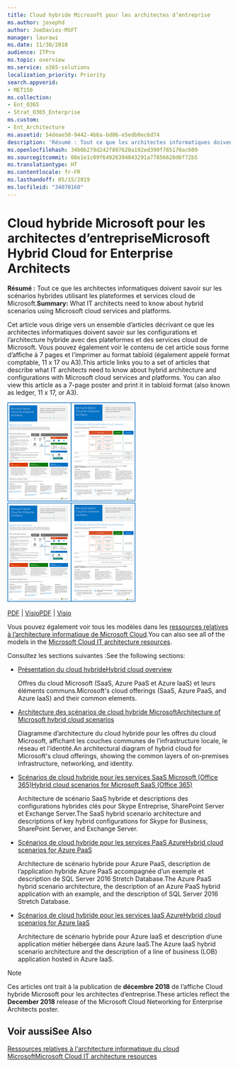 ```yaml
---
title: Cloud hybride Microsoft pour les architectes d’entreprise
ms.author: josephd
author: JoeDavies-MSFT
manager: laurawi
ms.date: 11/30/2018
audience: ITPro
ms.topic: overview
ms.service: o365-solutions
localization_priority: Priority
search.appverid:
- MET150
ms.collection:
- Ent_O365
- Strat_O365_Enterprise
ms.custom:
- Ent_Architecture
ms.assetid: 54deae50-9442-4b6a-bd86-e5edb0ec6d74
description: 'Résumé : Tout ce que les architectes informatiques doivent savoir sur les scénarios hybrides utilisant les plateformes et services cloud de Microsoft.'
ms.openlocfilehash: 34b0b279d242f807620a192ed390f765170ac609
ms.sourcegitcommit: 08e1e1c09f64926394043291a77856620d6f72b5
ms.translationtype: HT
ms.contentlocale: fr-FR
ms.lasthandoff: 05/15/2019
ms.locfileid: "34070160"
---
```

# <a name="microsoft-hybrid-cloud-for-enterprise-architects"></a><span data-ttu-id="3d9b6-103">Cloud hybride Microsoft pour les architectes d’entreprise</span><span class="sxs-lookup"><span data-stu-id="3d9b6-103">Microsoft Hybrid Cloud for Enterprise Architects</span></span>

 <span data-ttu-id="3d9b6-104">**Résumé :** Tout ce que les architectes informatiques doivent savoir sur les scénarios hybrides utilisant les plateformes et services cloud de Microsoft.</span><span class="sxs-lookup"><span data-stu-id="3d9b6-104">**Summary:** What IT architects need to know about hybrid scenarios using Microsoft cloud services and platforms.</span></span>
  
<span data-ttu-id="3d9b6-p101">Cet article vous dirige vers un ensemble d’articles décrivant ce que les architectes informatiques doivent savoir sur les configurations et l’architecture hybride avec des plateformes et des services cloud de Microsoft. Vous pouvez également voir le contenu de cet article sous forme d’affiche à 7 pages et l’imprimer au format tabloïd (également appelé format comptable, 11 x 17 ou A3).</span><span class="sxs-lookup"><span data-stu-id="3d9b6-p101">This article links you to a set of articles that describe what IT architects need to know about hybrid architecture and configurations with Microsoft cloud services and platforms. You can also view this article as a 7-page poster and print it in tabloid format (also known as ledger, 11 x 17, or A3).</span></span>
  
<span data-ttu-id="3d9b6-107">[![Image miniature représentant le modèle du cloud hybride Microsoft](media/Hybrid-Poster/Hybrid-Cloud-Thumbnail.png)](https://www.microsoft.com/download/details.aspx?id=54424
)</span><span class="sxs-lookup"><span data-stu-id="3d9b6-107">[![Thumb image for the Microsoft hybrid cloud model](media/Hybrid-Poster/Hybrid-Cloud-Thumbnail.png)](https://www.microsoft.com/download/details.aspx?id=54424
)</span></span>
  
<span data-ttu-id="3d9b6-108">[PDF](https://go.microsoft.com/fwlink/p/?linkid=842082) | [Visio](https://go.microsoft.com/fwlink/p/?linkid=842083)</span><span class="sxs-lookup"><span data-stu-id="3d9b6-108">[PDF](https://go.microsoft.com/fwlink/p/?linkid=842082) | [Visio](https://go.microsoft.com/fwlink/p/?linkid=842083)</span></span>
  
<span data-ttu-id="3d9b6-109">Vous pouvez également voir tous les modèles dans les [ressources relatives à l’architecture informatique de Microsoft Cloud](microsoft-cloud-it-architecture-resources.md).</span><span class="sxs-lookup"><span data-stu-id="3d9b6-109">You can also see all of the models in the [Microsoft Cloud IT architecture resources](microsoft-cloud-it-architecture-resources.md).</span></span>
  
<span data-ttu-id="3d9b6-110">Consultez les sections suivantes :</span><span class="sxs-lookup"><span data-stu-id="3d9b6-110">See the following sections:</span></span>
  
- [<span data-ttu-id="3d9b6-111">Présentation du cloud hybride</span><span class="sxs-lookup"><span data-stu-id="3d9b6-111">Hybrid cloud overview</span></span>](hybrid-cloud-overview.md)
    
    <span data-ttu-id="3d9b6-112">Offres du cloud Microsoft (SaaS, Azure PaaS et Azure IaaS) et leurs éléments communs.</span><span class="sxs-lookup"><span data-stu-id="3d9b6-112">Microsoft's cloud offerings (SaaS, Azure PaaS, and Azure IaaS) and their common elements.</span></span>
    
- [<span data-ttu-id="3d9b6-113">Architecture des scénarios de cloud hybride Microsoft</span><span class="sxs-lookup"><span data-stu-id="3d9b6-113">Architecture of Microsoft hybrid cloud scenarios</span></span>](architecture-of-microsoft-hybrid-cloud-scenarios.md)
    
    <span data-ttu-id="3d9b6-114">Diagramme d’architecture du cloud hybride pour les offres du cloud Microsoft, affichant les couches communes de l’infrastructure locale, le réseau et l’identité.</span><span class="sxs-lookup"><span data-stu-id="3d9b6-114">An architectural diagram of hybrid cloud for Microsoft's cloud offerings, showing the common layers of on-premises infrastructure, networking, and identity.</span></span>
    
- [<span data-ttu-id="3d9b6-115">Scénarios de cloud hybride pour les services SaaS Microsoft (Office 365)</span><span class="sxs-lookup"><span data-stu-id="3d9b6-115">Hybrid cloud scenarios for Microsoft SaaS (Office 365)</span></span>](hybrid-cloud-scenarios-for-microsoft-saas-office-365.md)
    
    <span data-ttu-id="3d9b6-116">Architecture de scénario SaaS hybride et descriptions des configurations hybrides clés pour Skype Entreprise, SharePoint Server et Exchange Server.</span><span class="sxs-lookup"><span data-stu-id="3d9b6-116">The SaaS hybrid scenario architecture and descriptions of key hybrid configurations for Skype for Business, SharePoint Server, and Exchange Server.</span></span>
    
- [<span data-ttu-id="3d9b6-117">Scénarios de cloud hybride pour les services PaaS Azure</span><span class="sxs-lookup"><span data-stu-id="3d9b6-117">Hybrid cloud scenarios for Azure PaaS</span></span>](hybrid-cloud-scenarios-for-azure-paas.md)
    
    <span data-ttu-id="3d9b6-118">Architecture de scénario hybride pour Azure PaaS, description de l’application hybride Azure PaaS accompagnée d’un exemple et description de SQL Server 2016 Stretch Database.</span><span class="sxs-lookup"><span data-stu-id="3d9b6-118">The Azure PaaS hybrid scenario architecture, the description of an Azure PaaS hybrid application with an example, and the description of SQL Server 2016 Stretch Database.</span></span>
    
- [<span data-ttu-id="3d9b6-119">Scénarios de cloud hybride pour les services IaaS Azure</span><span class="sxs-lookup"><span data-stu-id="3d9b6-119">Hybrid cloud scenarios for Azure IaaS</span></span>](hybrid-cloud-scenarios-for-azure-iaas.md)
    
    <span data-ttu-id="3d9b6-120">Architecture de scénario hybride pour Azure IaaS et description d’une application métier hébergée dans Azure IaaS.</span><span class="sxs-lookup"><span data-stu-id="3d9b6-120">The Azure IaaS hybrid scenario architecture and the description of a line of business (LOB) application hosted in Azure IaaS.</span></span>
    
> [!NOTE]
> <span data-ttu-id="3d9b6-121">Ces articles ont trait à la publication de **décembre 2018** de l’affiche Cloud hybride Microsoft pour les architectes d’entreprise.</span><span class="sxs-lookup"><span data-stu-id="3d9b6-121">These articles reflect the **December 2018** release of the Microsoft Cloud Networking for Enterprise Architects poster.</span></span>
  
## <a name="see-also"></a><span data-ttu-id="3d9b6-122">Voir aussi</span><span class="sxs-lookup"><span data-stu-id="3d9b6-122">See Also</span></span>

[<span data-ttu-id="3d9b6-123">Ressources relatives à l'architecture informatique du cloud Microsoft</span><span class="sxs-lookup"><span data-stu-id="3d9b6-123">Microsoft Cloud IT architecture resources</span></span>](microsoft-cloud-it-architecture-resources.md)

